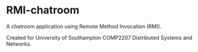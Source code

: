 # RMI-chatroom
A chatroom application using Remote Method Invocation (RMI).

Created for University of Southampton COMP2207 Distributed Systems and Networks.
